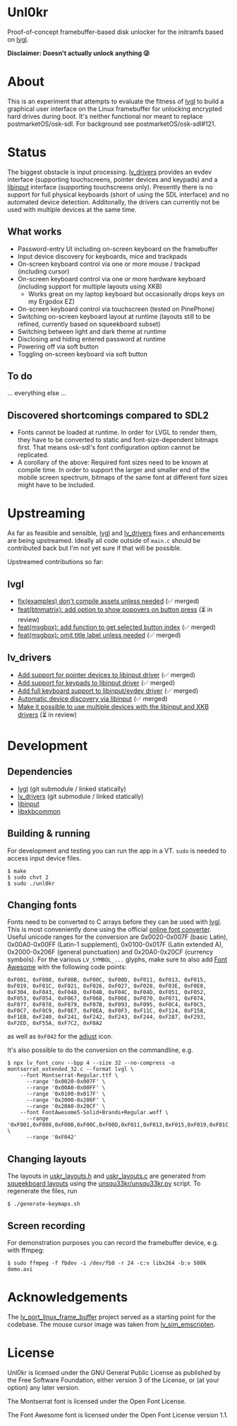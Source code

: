 Unl0kr
======

Proof-of-concept framebuffer-based disk unlocker for the initramfs based on [lvgl].

__Disclaimer: Doesn't actually unlock anything 😜__

# About

This is an experiment that attempts to evaluate the fitness of [lvgl] to build a graphical user interface on the Linux framebuffer for unlocking encrypted hard drives during boot. It's neither functional nor meant to replace postmarketOS/osk-sdl. For background see postmarketOS/osk-sdl#121.

# Status

The biggest obstacle is input processing. [lv_drivers] provides an evdev interface (supporting touchscreens, pointer devices and keypads) and a [libinput] interface (supporting touchscreens only). Presently there is no support for full physical keyboards (short of using the SDL interface) and no automated device detection. Additonally, the drivers can currently not be used with multiple devices at the same time.

## What works

- Password-entry UI including on-screen keyboard on the framebuffer
- Input device discovery for keyboards, mice and trackpads
- On-screen keyboard control via one or more mouse / trackpad (including cursor)
- On-screen keyboard control via one or more hardware keyboard (including support for multiple layouts using XKB)
  - Works great on my laptop keyboard but occasionally drops keys on my Ergodox EZ)
- On-screen keyboard control via touchscreen (tested on PinePhone)
- Switching on-screen keyboard layout at runtime (layouts still to be refined, currently based on squeekboard subset)
- Switching between light and dark theme at runtime
- Disclosing and hiding entered password at runtime
- Powering off via soft button
- Toggling on-screen keyboard via soft button

## To do

... everything else ...

## Discovered shortcomings compared to SDL2

- Fonts cannot be loaded at runtime. In order for LVGL to render them, they have to be converted to static and font-size-dependent bitmaps first. That means osk-sdl's font configuration option cannot be replicated.
- A corollary of the above: Required font sizes need to be known at compile time. In order to support the larger and smaller end of the mobile screen spectrum, bitmaps of the same font at different font sizes might have to be included.

# Upstreaming

As far as feasible and sensible, [lvgl] and [lv_drivers] fixes and enhancements are being upstreamed. Ideally all code outside of `main.c` should be contributed back but I'm not yet sure if that will be possible.

Upstreamed contributions so far:

## lvgl

- [fix(examples) don't compile assets unless needed] (✅ merged)
- [feat(btnmatrix): add option to show popovers on button press] (⏳ in review)
- [feat(msgbox): add function to get selected button index] (✅ merged)
- [feat(msgbox): omit title label unless needed] (✅ merged)

## lv_drivers

- [Add support for pointer devices to libinput driver] (✅ merged)
- [Add support for keypads to libinput driver] (✅ merged)
- [Add full keyboard support to libinput/evdev driver] (✅ merged)
- [Automatic device discovery via libinput] (✅ merged)
- [Make it possible to use multiple devices with the libinput and XKB drivers] (⏳ in review)

# Development

## Dependencies

- [lvgl] (git submodule / linked statically)
- [lv_drivers] (git submodule / linked statically)
- [libinput]
- [libxkbcommon]

## Building & running

For development and testing you can run the app in a VT. `sudo` is needed to access input device files.

```
$ make
$ sudo chvt 2
$ sudo ./unl0kr
```

## Changing fonts

Fonts need to be converted to C arrays before they can be used with [lvgl]. This is most conveniently done using the official [online font converter]. Useful unicode ranges for the conversion are 0x0020-0x007F (basic Latin), 0x00A0-0x00FF (Latin-1 supplement), 0x0100-0x017F (Latin extended A), 0x2000-0x206F (general punctuation) and 0x20A0-0x20CF (currency symbols). For the various `LV_SYMBOL_...` glyphs, make sure to also add [Font Awesome] with the following code points:

```
0xF001, 0xF008, 0xF00B, 0xF00C, 0xF00D, 0xF011, 0xF013, 0xF015, 0xF019, 0xF01C, 0xF021, 0xF026, 0xF027, 0xF028, 0xF03E, 0xF0E0, 0xF304, 0xF043, 0xF048, 0xF04B, 0xF04C, 0xF04D, 0xF051, 0xF052, 0xF053, 0xF054, 0xF067, 0xF068, 0xF06E, 0xF070, 0xF071, 0xF074, 0xF077, 0xF078, 0xF079, 0xF07B, 0xF093, 0xF095, 0xF0C4, 0xF0C5, 0xF0C7, 0xF0C9, 0xF0E7, 0xF0EA, 0xF0F3, 0xF11C, 0xF124, 0xF158, 0xF1EB, 0xF240, 0xF241, 0xF242, 0xF243, 0xF244, 0xF287, 0xF293, 0xF2ED, 0xF55A, 0xF7C2, 0xF8A2
```

as well as `0xF042` for the [adjust] icon.

It's also possible to do the conversion on the commandline, e.g.

```
$ npx lv_font_conv --bpp 4 --size 32 --no-compress -o montserrat_extended_32.c --format lvgl \
    --font Montserrat-Regular.ttf \
      --range '0x0020-0x007F' \
      --range '0x00A0-0x00FF' \
      --range '0x0100-0x017F' \
      --range '0x2000-0x206F' \
      --range '0x20A0-0x20CF' \
    --font FontAwesome5-Solid+Brands+Regular.woff \
      --range '0xF001,0xF008,0xF00B,0xF00C,0xF00D,0xF011,0xF013,0xF015,0xF019,0xF01C,0xF021,0xF026,0xF027,0xF028,0xF03E,0xF0E0,0xF304,0xF043,0xF048,0xF04B,0xF04C,0xF04D,0xF051,0xF052,0xF053,0xF054,0xF067,0xF068,0xF06E,0xF070,0xF071,0xF074,0xF077,0xF078,0xF079,0xF07B,0xF093,0xF095,0xF0C4,0xF0C5,0xF0C7,0xF0C9,0xF0E7,0xF0EA,0xF0F3,0xF11C,0xF124,0xF158,0xF1EB,0xF240,0xF241,0xF242,0xF243,0xF244,0xF287,0xF293,0xF2ED,0xF55A,0xF7C2,0xF8A2' \
      --range '0xF042'
```

## Changing layouts

The layouts in [uskr_layouts.h] and [uskr_layouts.c] are generated from [squeekboard layouts] using the [unsqu33kr/unsqu33kr.py] script. To regenerate the files, run

```
$ ./generate-keymaps.sh
```

## Screen recording

For demonstration purposes you can record the framebuffer device, e.g. with ffmpeg:

```
$ sudo ffmpeg -f fbdev -i /dev/fb0 -r 24 -c:v libx264 -b:v 500k demo.avi
```

# Acknowledgements

The [lv_port_linux_frame_buffer] project served as a starting point for the codebase. The mouse cursor image was taken from [lv_sim_emscripten].

# License

Unl0kr is licensed under the GNU General Public License as published by the Free Software Foundation, either version 3 of the License, or (at your option) any later version.

The Montserrat font is licensed under the Open Font License.

The Font Awesome font is licensed under the Open Font License version 1.1.

[lvgl]: https://github.com/lvgl/lvgl
[lv_drivers]: https://github.com/lvgl/lv_drivers
[lv_port_linux_frame_buffer]: https://github.com/lvgl/lv_port_linux_frame_buffer]
[lv_sim_emscripten]: https://github.com/lvgl/lv_sim_emscripten/blob/master/mouse_cursor_icon.c]
[libinput]: https://gitlab.freedesktop.org/libinput/libinput
[libxkbcommon]: https://github.com/xkbcommon/libxkbcommon
[online font converter]: https://lvgl.io/tools/fontconverter
[Font Awesome]: https://lvgl.io/assets/others/FontAwesome5-Solid+Brands+Regular.woff
[adjust]: https://fontawesome.com/v5.15/icons/adjust?style=solid
[uskr_layouts.h]: uskr_layouts.h
[uskr_layouts.c]: uskr_layouts.c
[unsqu33kr/unsqu33kr.py]: unsqu33kr/unsqu33kr.py
[squeekboard layouts]: https://gitlab.gnome.org/World/Phosh/squeekboard/-/tree/master/data/keyboards
[fix(examples) don't compile assets unless needed]: https://github.com/lvgl/lvgl/pull/2523
[feat(btnmatrix): add option to show popovers on button press]: https://github.com/lvgl/lvgl/pull/2537
[feat(msgbox): add function to get selected button index]: https://github.com/lvgl/lvgl/pull/2538
[feat(msgbox): omit title label unless needed]: https://github.com/lvgl/lvgl/pull/2539
[Add support for pointer devices to libinput driver]: https://github.com/lvgl/lv_drivers/pull/150
[Add support for keypads to libinput driver]: https://github.com/lvgl/lv_drivers/pull/152
[Add full keyboard support to libinput/evdev driver]: https://github.com/lvgl/lv_drivers/pull/156
[Automatic device discovery via libinput]: https://github.com/lvgl/lv_drivers/pull/157
[Make it possible to use multiple devices with the libinput and XKB drivers]: https://github.com/lvgl/lv_drivers/pull/165
